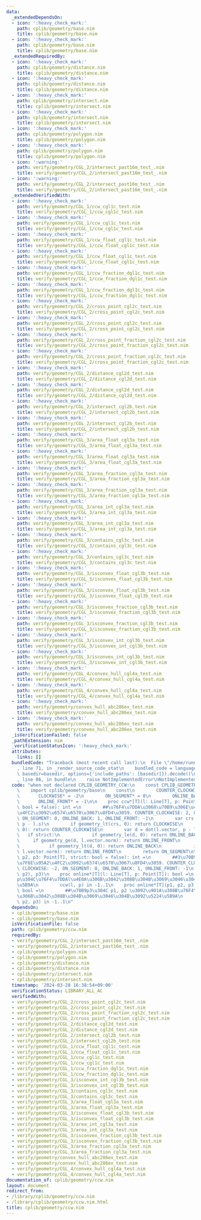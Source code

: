 ```yaml
---
data:
  _extendedDependsOn:
  - icon: ':heavy_check_mark:'
    path: cplib/geometry/base.nim
    title: cplib/geometry/base.nim
  - icon: ':heavy_check_mark:'
    path: cplib/geometry/base.nim
    title: cplib/geometry/base.nim
  _extendedRequiredBy:
  - icon: ':heavy_check_mark:'
    path: cplib/geometry/distance.nim
    title: cplib/geometry/distance.nim
  - icon: ':heavy_check_mark:'
    path: cplib/geometry/distance.nim
    title: cplib/geometry/distance.nim
  - icon: ':heavy_check_mark:'
    path: cplib/geometry/intersect.nim
    title: cplib/geometry/intersect.nim
  - icon: ':heavy_check_mark:'
    path: cplib/geometry/intersect.nim
    title: cplib/geometry/intersect.nim
  - icon: ':heavy_check_mark:'
    path: cplib/geometry/polygon.nim
    title: cplib/geometry/polygon.nim
  - icon: ':heavy_check_mark:'
    path: cplib/geometry/polygon.nim
    title: cplib/geometry/polygon.nim
  - icon: ':warning:'
    path: verify/geometry/CGL_2/intersect_past16m_test_.nim
    title: verify/geometry/CGL_2/intersect_past16m_test_.nim
  - icon: ':warning:'
    path: verify/geometry/CGL_2/intersect_past16m_test_.nim
    title: verify/geometry/CGL_2/intersect_past16m_test_.nim
  _extendedVerifiedWith:
  - icon: ':heavy_check_mark:'
    path: verify/geometry/CGL_1/ccw_cgl1c_test.nim
    title: verify/geometry/CGL_1/ccw_cgl1c_test.nim
  - icon: ':heavy_check_mark:'
    path: verify/geometry/CGL_1/ccw_cgl1c_test.nim
    title: verify/geometry/CGL_1/ccw_cgl1c_test.nim
  - icon: ':heavy_check_mark:'
    path: verify/geometry/CGL_1/ccw_float_cgl1c_test.nim
    title: verify/geometry/CGL_1/ccw_float_cgl1c_test.nim
  - icon: ':heavy_check_mark:'
    path: verify/geometry/CGL_1/ccw_float_cgl1c_test.nim
    title: verify/geometry/CGL_1/ccw_float_cgl1c_test.nim
  - icon: ':heavy_check_mark:'
    path: verify/geometry/CGL_1/ccw_fraction_dgl1c_test.nim
    title: verify/geometry/CGL_1/ccw_fraction_dgl1c_test.nim
  - icon: ':heavy_check_mark:'
    path: verify/geometry/CGL_1/ccw_fraction_dgl1c_test.nim
    title: verify/geometry/CGL_1/ccw_fraction_dgl1c_test.nim
  - icon: ':heavy_check_mark:'
    path: verify/geometry/CGL_2/cross_point_cgl2c_test.nim
    title: verify/geometry/CGL_2/cross_point_cgl2c_test.nim
  - icon: ':heavy_check_mark:'
    path: verify/geometry/CGL_2/cross_point_cgl2c_test.nim
    title: verify/geometry/CGL_2/cross_point_cgl2c_test.nim
  - icon: ':heavy_check_mark:'
    path: verify/geometry/CGL_2/cross_point_fraction_cgl2c_test.nim
    title: verify/geometry/CGL_2/cross_point_fraction_cgl2c_test.nim
  - icon: ':heavy_check_mark:'
    path: verify/geometry/CGL_2/cross_point_fraction_cgl2c_test.nim
    title: verify/geometry/CGL_2/cross_point_fraction_cgl2c_test.nim
  - icon: ':heavy_check_mark:'
    path: verify/geometry/CGL_2/distance_cgl2d_test.nim
    title: verify/geometry/CGL_2/distance_cgl2d_test.nim
  - icon: ':heavy_check_mark:'
    path: verify/geometry/CGL_2/distance_cgl2d_test.nim
    title: verify/geometry/CGL_2/distance_cgl2d_test.nim
  - icon: ':heavy_check_mark:'
    path: verify/geometry/CGL_2/intersect_cgl2b_test.nim
    title: verify/geometry/CGL_2/intersect_cgl2b_test.nim
  - icon: ':heavy_check_mark:'
    path: verify/geometry/CGL_2/intersect_cgl2b_test.nim
    title: verify/geometry/CGL_2/intersect_cgl2b_test.nim
  - icon: ':heavy_check_mark:'
    path: verify/geometry/CGL_3/area_float_cgl3a_test.nim
    title: verify/geometry/CGL_3/area_float_cgl3a_test.nim
  - icon: ':heavy_check_mark:'
    path: verify/geometry/CGL_3/area_float_cgl3a_test.nim
    title: verify/geometry/CGL_3/area_float_cgl3a_test.nim
  - icon: ':heavy_check_mark:'
    path: verify/geometry/CGL_3/area_fraction_cgl3a_test.nim
    title: verify/geometry/CGL_3/area_fraction_cgl3a_test.nim
  - icon: ':heavy_check_mark:'
    path: verify/geometry/CGL_3/area_fraction_cgl3a_test.nim
    title: verify/geometry/CGL_3/area_fraction_cgl3a_test.nim
  - icon: ':heavy_check_mark:'
    path: verify/geometry/CGL_3/area_int_cgl3a_test.nim
    title: verify/geometry/CGL_3/area_int_cgl3a_test.nim
  - icon: ':heavy_check_mark:'
    path: verify/geometry/CGL_3/area_int_cgl3a_test.nim
    title: verify/geometry/CGL_3/area_int_cgl3a_test.nim
  - icon: ':heavy_check_mark:'
    path: verify/geometry/CGL_3/contains_cgl3c_test.nim
    title: verify/geometry/CGL_3/contains_cgl3c_test.nim
  - icon: ':heavy_check_mark:'
    path: verify/geometry/CGL_3/contains_cgl3c_test.nim
    title: verify/geometry/CGL_3/contains_cgl3c_test.nim
  - icon: ':heavy_check_mark:'
    path: verify/geometry/CGL_3/isconvex_float_cgl3b_test.nim
    title: verify/geometry/CGL_3/isconvex_float_cgl3b_test.nim
  - icon: ':heavy_check_mark:'
    path: verify/geometry/CGL_3/isconvex_float_cgl3b_test.nim
    title: verify/geometry/CGL_3/isconvex_float_cgl3b_test.nim
  - icon: ':heavy_check_mark:'
    path: verify/geometry/CGL_3/isconvex_fraction_cgl3b_test.nim
    title: verify/geometry/CGL_3/isconvex_fraction_cgl3b_test.nim
  - icon: ':heavy_check_mark:'
    path: verify/geometry/CGL_3/isconvex_fraction_cgl3b_test.nim
    title: verify/geometry/CGL_3/isconvex_fraction_cgl3b_test.nim
  - icon: ':heavy_check_mark:'
    path: verify/geometry/CGL_3/isconvex_int_cgl3b_test.nim
    title: verify/geometry/CGL_3/isconvex_int_cgl3b_test.nim
  - icon: ':heavy_check_mark:'
    path: verify/geometry/CGL_3/isconvex_int_cgl3b_test.nim
    title: verify/geometry/CGL_3/isconvex_int_cgl3b_test.nim
  - icon: ':heavy_check_mark:'
    path: verify/geometry/CGL_4/convex_hull_cgl4a_test.nim
    title: verify/geometry/CGL_4/convex_hull_cgl4a_test.nim
  - icon: ':heavy_check_mark:'
    path: verify/geometry/CGL_4/convex_hull_cgl4a_test.nim
    title: verify/geometry/CGL_4/convex_hull_cgl4a_test.nim
  - icon: ':heavy_check_mark:'
    path: verify/geometry/convex_hull_abc286ex_test.nim
    title: verify/geometry/convex_hull_abc286ex_test.nim
  - icon: ':heavy_check_mark:'
    path: verify/geometry/convex_hull_abc286ex_test.nim
    title: verify/geometry/convex_hull_abc286ex_test.nim
  _isVerificationFailed: false
  _pathExtension: nim
  _verificationStatusIcon: ':heavy_check_mark:'
  attributes:
    links: []
  bundledCode: "Traceback (most recent call last):\n  File \"/home/runner/.local/lib/python3.10/site-packages/onlinejudge_verify/documentation/build.py\"\
    , line 71, in _render_source_code_stat\n    bundled_code = language.bundle(stat.path,\
    \ basedir=basedir, options={'include_paths': [basedir]}).decode()\n  File \"/home/runner/.local/lib/python3.10/site-packages/onlinejudge_verify/languages/nim.py\"\
    , line 86, in bundle\n    raise NotImplementedError\nNotImplementedError\n"
  code: "when not declared CPLIB_GEOMETRY_CCW:\n    const CPLIB_GEOMETRY_CCW* = 1\n\
    \    import cplib/geometry/base\n    const\n        COUNTER_CLOCKWISE* = 2\n \
    \       CLOCKWISE* = -2\n        ON_SEGMENT* = 0\n        ONLINE_BACK* = 1\n \
    \       ONLINE_FRONT* = -1\n\n    proc ccw*[T](l: Line[T], p: Point[T], strict:\
    \ bool = false): int =\n        ##\u76F4\u7DDA\u3068\u70B9\u306E\u4F4D\u7F6E\u95A2\
    \u4FC2\u3092\u6574\u6570\u3067\u8FD4\u3059. COUNTER_CLOCKWISE: 2, CLOCKWISE: -2,\
    \ ON_SEGMENT: 0, ONLINE_BACK: 1, ONLINE_FRONT: -1\n        var crs = cross(l.vector,\
    \ p - l.s)\n        if geometry_lt(crs, 0): return CLOCKWISE\n        if geometry_gt(crs,\
    \ 0): return COUNTER_CLOCKWISE\n        var d = dot(l.vector, p - l.s)\n     \
    \   if strict:\n            if geometry_le(d, 0): return ONLINE_BACK\n       \
    \     if geometry_ge(d, l.vector.norm): return ONLINE_FRONT\n        else:\n \
    \           if geometry_lt(d, 0): return ONLINE_BACK\n            if geometry_gt(d,\
    \ l.vector.norm): return ONLINE_FRONT\n        return ON_SEGMENT\n\n    proc ccw*[T](p1,\
    \ p2, p3: Point[T], strict: bool = false): int =\n        ##3\u70B9\u306E\u4F4D\
    \u7F6E\u95A2\u4FC2\u3092\u6574\u6570\u3067\u8FD4\u3059. COUNTER_CLOCKWISE: 2,\
    \ CLOCKWISE: -2, ON_SEGMENT: 0, ONLINE_BACK: 1, ONLINE_FRONT: -1\n        ccw(initLine(p1,\
    \ p2), p3)\n    proc online*[T](l: Line[T], p: Point[T]): bool =\n        ##\u70B9\
    p\u304C\u76F4\u7DDAl\u4E0A\u306B\u3042\u308B\u304B\u3069\u3046\u304B\u3092\u5224\
    \u5B9A\n        ccw(l, p) in -1..1\n    proc online*[T](p1, p2, p3: Point[T]):\
    \ bool =\n        ##\u70B9p3\u304C p1, p2 \u3092\u901A\u308B\u76F4\u7DDA\u4E0A\
    \u306B\u3042\u308B\u304B\u3069\u3046\u304B\u3092\u5224\u5B9A\n        ccw(p1,\
    \ p2, p3) in -1..1\n"
  dependsOn:
  - cplib/geometry/base.nim
  - cplib/geometry/base.nim
  isVerificationFile: false
  path: cplib/geometry/ccw.nim
  requiredBy:
  - verify/geometry/CGL_2/intersect_past16m_test_.nim
  - verify/geometry/CGL_2/intersect_past16m_test_.nim
  - cplib/geometry/polygon.nim
  - cplib/geometry/polygon.nim
  - cplib/geometry/distance.nim
  - cplib/geometry/distance.nim
  - cplib/geometry/intersect.nim
  - cplib/geometry/intersect.nim
  timestamp: '2024-03-28 16:38:54+09:00'
  verificationStatus: LIBRARY_ALL_AC
  verifiedWith:
  - verify/geometry/CGL_2/cross_point_cgl2c_test.nim
  - verify/geometry/CGL_2/cross_point_cgl2c_test.nim
  - verify/geometry/CGL_2/cross_point_fraction_cgl2c_test.nim
  - verify/geometry/CGL_2/cross_point_fraction_cgl2c_test.nim
  - verify/geometry/CGL_2/distance_cgl2d_test.nim
  - verify/geometry/CGL_2/distance_cgl2d_test.nim
  - verify/geometry/CGL_2/intersect_cgl2b_test.nim
  - verify/geometry/CGL_2/intersect_cgl2b_test.nim
  - verify/geometry/CGL_1/ccw_float_cgl1c_test.nim
  - verify/geometry/CGL_1/ccw_float_cgl1c_test.nim
  - verify/geometry/CGL_1/ccw_cgl1c_test.nim
  - verify/geometry/CGL_1/ccw_cgl1c_test.nim
  - verify/geometry/CGL_1/ccw_fraction_dgl1c_test.nim
  - verify/geometry/CGL_1/ccw_fraction_dgl1c_test.nim
  - verify/geometry/CGL_3/isconvex_int_cgl3b_test.nim
  - verify/geometry/CGL_3/isconvex_int_cgl3b_test.nim
  - verify/geometry/CGL_3/contains_cgl3c_test.nim
  - verify/geometry/CGL_3/contains_cgl3c_test.nim
  - verify/geometry/CGL_3/area_float_cgl3a_test.nim
  - verify/geometry/CGL_3/area_float_cgl3a_test.nim
  - verify/geometry/CGL_3/isconvex_float_cgl3b_test.nim
  - verify/geometry/CGL_3/isconvex_float_cgl3b_test.nim
  - verify/geometry/CGL_3/area_int_cgl3a_test.nim
  - verify/geometry/CGL_3/area_int_cgl3a_test.nim
  - verify/geometry/CGL_3/isconvex_fraction_cgl3b_test.nim
  - verify/geometry/CGL_3/isconvex_fraction_cgl3b_test.nim
  - verify/geometry/CGL_3/area_fraction_cgl3a_test.nim
  - verify/geometry/CGL_3/area_fraction_cgl3a_test.nim
  - verify/geometry/convex_hull_abc286ex_test.nim
  - verify/geometry/convex_hull_abc286ex_test.nim
  - verify/geometry/CGL_4/convex_hull_cgl4a_test.nim
  - verify/geometry/CGL_4/convex_hull_cgl4a_test.nim
documentation_of: cplib/geometry/ccw.nim
layout: document
redirect_from:
- /library/cplib/geometry/ccw.nim
- /library/cplib/geometry/ccw.nim.html
title: cplib/geometry/ccw.nim
---
```

